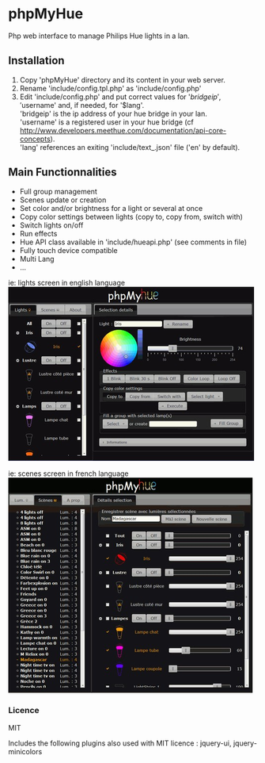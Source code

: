 # phpMyHue
Php web interface to manage Philips Hue lights in a lan.

## Installation
1. Copy 'phpMyHue' directory and its content in your web server.
2. Rename 'include/config.tpl.php' as 'include/config.php'
3. Edit 'include/config.php' and put correct values for '$bridgeip', '$username' and, if needed, for '$lang'.  
'bridgeip' is the ip address of your hue bridge in your lan.  
'username' is a registered user in your hue bridge (cf http://www.developers.meethue.com/documentation/api-core-concepts).  
'lang' references an exiting 'include/text_<lang>.json' file ('en' by default).  

## Main Functionnalities
* Full group management
* Scenes update or creation
* Set color and/or brightness for a light or several at once
* Copy color settings between lights (copy to, copy from, switch with)
* Switch lights on/off
* Run effects
* Hue API class available in 'include/hueapi.php' (see comments in file)
* Fully touch device compatible
* Multi Lang
* ...

ie: lights screen in english language
![screenshot](screen1_pmh.jpg)

ie: scenes screen in french language
![screenshot](screen2_pmh.jpg)

### Licence
MIT

Includes the following plugins also used with MIT licence : jquery-ui, jquery-minicolors

